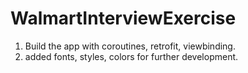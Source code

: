 # WalmartInterviewExercise
 1. Build the app with coroutines, retrofit, viewbinding.
 2. added fonts, styles, colors for further development.
